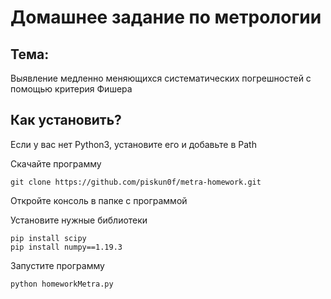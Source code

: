 # Домашнее задание по метрологии 
## Тема: 
Выявление медленно меняющихся систематических погрешностей с помощью критерия Фишера

## Как установить?

Если у вас нет Python3, установите его и добавьте в Path

Скачайте программу
```
git clone https://github.com/piskun0f/metra-homework.git
```

Откройте консоль в папке с программой

Установите нужные библиотеки
```
pip install scipy
pip install numpy==1.19.3
```

Запустите программу
```
python homeworkMetra.py
```
